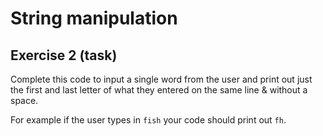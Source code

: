 # String manipulation
## Exercise 2 (task)

Complete this code to input a single word from the user and print out just the first and last letter of what they entered on the same line & without a space.

For example if the user types in `fish` your code should print out `fh`.
